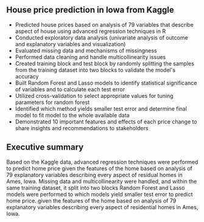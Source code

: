## House price prediction in Iowa from Kaggle
- Predicted house prices based on analysis of 79 variables that describe aspect of house using advanced regression techniques in R
- Conducted exploratory data analysis (univariate analysis of outcome and explanatory variables and visualization)
- Evaluated missing data and mechanisms of missingness
- Performed data cleaning and handle multicollinearity issues
- Created training block and test block by randomly splitting the samples from the training dataset into two blocks to validate the model's accuracy
- Built Random Forest and Lasso models to identify statistical significance of variables and to calculate each test error
- Utilized cross-validation to select appropriate values for tuning parameters for random forest
- Identified which method yields smaller test error and determine final model to fit model to the whole available data 
- Demonstrated 10 important features and effects of each price change to share insights and recommendations to stakeholders 

## Executive summary
Based on the Kaggle data, advanced regression techniques were performed to predict home price given the features of the home based on analysis of 79 explanatory variables describing every aspect of residual homes in Ames, Iowa. Missing data and multicollinearity were handled, and within the same training dataset, it split into two blocks 
Random Forest and Lasso models were performed to 
which models yield smaller test error to predict home price. 
given the features of the home based on analysis of 79 explanatory variables describing every aspect of residential homes in Ames, Iowa. 
